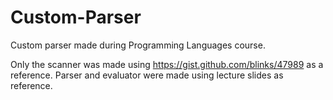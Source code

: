 # Custom-Parser
Custom parser made during Programming Languages course.

Only the scanner was made using https://gist.github.com/blinks/47989 as a reference.
Parser and evaluator were made using lecture slides as reference.

